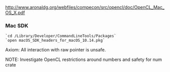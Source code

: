 http://www.aronaldg.org/webfiles/compecon/src/opencl/doc/OpenCL_Mac_OS_X.pdf


### Mac SDK
    
    `cd /Library/Developer/CommandLineTools/Packages`
    `open macOS_SDK_headers_for_macOS_10.14.pkg`


Axiom: All interaction with raw pointer is unsafe.


NOTE: Investigate OpenCL restrictions around numbers and safety for num crate